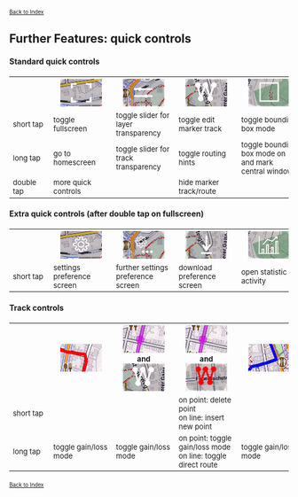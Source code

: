 <small><small>[Back to Index](../../../index.md)</small></small>

## Further Features: quick controls

#### Standard quick controls

<table style="font-size: small">
<th width="12%" style="text-align:center; min-width:60px; max-width:60px"> </th>
<th width="12%" style="text-align:center; min-width:100px"><img src="./ct1.png" width="75px" height="50px"></th>
<th width="12%" style="text-align:center; min-width:100px"><img src="./ct2.png" width="75px" height="50px"></th>
<th width="12%" style="text-align:center; min-width:100px"><img src="./ct3.png" width="75px" height="50px"></th>
<th width="12%" style="text-align:center; min-width:100px"><img src="./ct4.png" width="75px" height="50px"></th>
<th width="12%" style="text-align:center; min-width:100px"><img src="./ct5.png" width="75px" height="50px"></th>
<th width="12%" style="text-align:center; min-width:100px"><img src="./ct6.png" width="75px" height="50px"></th>
<th width="12%" style="text-align:center; min-width:100px"><img src="./ct7.png" width="75px" height="50px"></th>
<tr>
    <td>short tap</td>
    <td>toggle fullscreen</td>
    <td>toggle slider for layer transparency</td>
    <td>toggle edit marker track</td>
    <td>toggle bounding box mode</td>
    <td>toggle search mode</td>
    <td>zoom in</td>
    <td>zoom out</td>
</tr>
<tr>
    <td>long tap</td>
    <td>go to homescreen</td>
    <td>toggle slider for track transparency</td>
    <td>toggle routing hints</td>
    <td>toggle bounding box mode on and mark central window</td>
    <td> </td>
    <td> </td>
    <td> </td>
</tr>
<tr>
    <td>double tap</td>
    <td>more quick controls</td>
    <td> </td>
    <td>hide marker track/route</td>
    <td> </td>
    <td> </td>
    <td> </td>
    <td> </td>
</tr>
</table>

#### Extra quick controls (after double tap on fullscreen)
<table style="font-size: small">
<th width="12%" style="text-align:center; min-width:60px; max-width:60px"> </th>
<th width="12%" style="text-align:center; min-width:100px"><img src="./ec1.png" width="75px" height="50px"></th>
<th width="12%" style="text-align:center; min-width:100px"><img src="./ec2.png" width="75px" height="50px"></th>
<th width="12%" style="text-align:center; min-width:100px"><img src="./ec3.png" width="75px" height="50px"></th>
<th width="12%" style="text-align:center; min-width:100px"><img src="./ec4.png" width="75px" height="50px"></th>
<th width="12%" style="text-align:center; min-width:100px"><img src="./ec5.png" width="75px" height="50px"></th>
<th width="12%" style="text-align:center; min-width:100px"><img src="./ec6.png" width="75px" height="50px"></th>
<th width="12%" style="text-align:center; min-width:100px"><img src="./ec7.png" width="75px" height="50px"></th>


<tr>
    <td>short tap</td>
    <td>settings preference screen</td>
    <td>further settings preference screen</td>
    <td>download preference screen</td>
    <td>open statistic activity</td>
    <td>go to homescreen</td>
    <td> </td>
    <td>close this app</td>
</tr>
</table>


####  Track controls
<table style="font-size: small">
<th width="12%" style="text-align:center; min-width:60px; max-width:60px"> </th>
<th width="17%" style="text-align:center; min-width:100px"><img src="./RTL.png" width="75" height="50"></th>
<th width="17%" style="text-align:center; min-width:100px"><img src="./RoTL.png" width="75" height="50"><br/>and<br/><img src="./ct3.png" width="75" height="50"></th>
<th width="17%" style="text-align:center; min-width:100px"><img src="./RoTL.png" width="75" height="50"><br/>and<br/><img src="./ct3a.png" width="75" height="50"></th>
<th width="17%" style="text-align:center; min-width:100px"><img src="./stl.png" width="75" height="50"></th>
<th width="17%" style="text-align:center; min-width:100px"><img src="./atl.png" width="75" height="50"></th>

<tr>
    <td>short tap</td>
    <td> </td>
    <td> </td>
    <td>on point: delete point<br/>on line: insert new point </td>
    <td> </td>
    <td>make this track to the selected</td>
</tr>
<tr>
    <td>long tap</td>
    <td>toggle gain/loss mode</td>
    <td>toggle gain/loss mode </td>
    <td>on point: toggle gain/loss mode<br/>on line: toggle direct route </td>
    <td>toggle gain/loss mode</td>
    <td> </td>
</tr>
</table>



 <small><small>[Back to Index](../../../index.md)</small></small>

